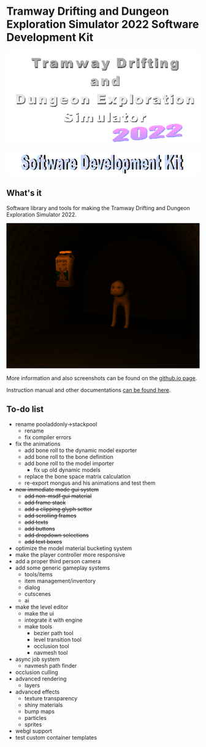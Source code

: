 # Tramway Drifting and Dungeon Exploration Simulator 2022 Software Development Kit

![Tramway Drifting and Dungeon Exploration Simulator 2022 logo](/docs/logo.gif)

![Software Development Kit logo](/docs/devkit.gif)

## What's it

Software library and tools for making the Tramway Drifting and Dungeon Exploration Simulator 2022.

![Software Development Kit logo](/docs/screen11.png)

More information and also screenshots can be found on the [github.io page](https://racenis.github.io/tram-sdk/). 

Instruction manual and other documentations [can be found here](https://racenis.github.io/tram-sdk/manual/). 

## To-do list

 - rename pooladdonly->stackpool
 	- rename
 	- fix compiler errors
 - fix the animations
	- add bone roll to the dynamic model exporter
	- add bone roll to the bone definition
	- add bone roll to the model importer
		- fix up old dynamic models
	- replace the bone space matrix calculation
	- re-export mongus and his animations and test them
 - ~~new immediate mode gui system~~
	- ~~add non-msdf gui material~~
	- ~~add frame stack~~
	- ~~add a clipping glyph setter~~
	- ~~add scrolling frames~~
	- ~~add texts~~
	- ~~add buttons~~
	- ~~add dropdown selections~~
	- ~~add text boxes~~
 - optimize the model material bucketing system
 - make the player controller more responsive
 - add a proper third person camera
 - add some generic gameplay systems
	- tools/items
	- item management/inventory
	- dialog
	- cutscenes
	- ai
 - make the level editor
	- make the ui
	- integrate it with engine
	- make tools
		- bezier path tool
		- level transition tool
		- occlusion tool
		- navmesh tool
 - async job system
	- navmesh path finder
 - occlusion culling
 - advanced rendering
	- layers
 - advanced effects
	- texture transparency
	- shiny materials
	- bump maps
	- particles
	- sprites
 - webgl support
 - test custom container templates
